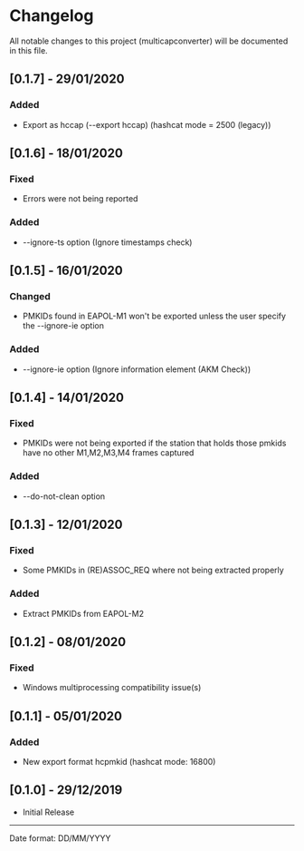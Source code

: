 # Changelog

All notable changes to this project (multicapconverter) will be documented in this file.

## [0.1.7] - 29/01/2020
### Added
- Export as hccap (--export hccap) (hashcat mode = 2500 (legacy))

## [0.1.6] - 18/01/2020
### Fixed
- Errors were not being reported

### Added
- --ignore-ts option (Ignore timestamps check)

## [0.1.5] - 16/01/2020
### Changed
- PMKIDs found in EAPOL-M1 won't be exported unless the user specify the --ignore-ie option

### Added
- --ignore-ie option (Ignore information element (AKM Check))

## [0.1.4] - 14/01/2020
### Fixed
- PMKIDs were not being exported if the station that holds those pmkids have no other M1,M2,M3,M4 frames captured

### Added
- --do-not-clean option

## [0.1.3] - 12/01/2020
### Fixed
- Some PMKIDs in (RE)ASSOC_REQ where not being extracted properly

### Added
- Extract PMKIDs from EAPOL-M2

## [0.1.2] - 08/01/2020
### Fixed
- Windows multiprocessing compatibility issue(s)

## [0.1.1] - 05/01/2020
### Added
- New export format hcpmkid (hashcat mode: 16800)

## [0.1.0] - 29/12/2019
- Initial Release
___
Date format: DD/MM/YYYY
